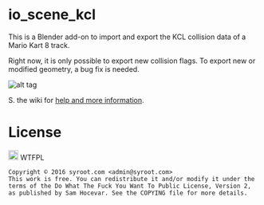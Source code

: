 # io_scene_kcl

This is a Blender add-on to import and export the KCL collision data of a Mario Kart 8 track.

Right now, it is only possible to export new collision flags. To export new or modified geometry, a bug fix is needed.

![alt tag](https://raw.githubusercontent.com/Syroot/io_scene_kcl/master/doc/readme/example.png)

S. the wiki for [help and more information](https://github.com/Syroot/io_scene_kcl/wiki/Installation).

License
=======

<a href="http://www.wtfpl.net/"><img src="http://www.wtfpl.net/wp-content/uploads/2012/12/wtfpl.svg" height="20" alt="WTFPL" /></a> WTFPL

    Copyright © 2016 syroot.com <admin@syroot.com>
    This work is free. You can redistribute it and/or modify it under the
    terms of the Do What The Fuck You Want To Public License, Version 2,
    as published by Sam Hocevar. See the COPYING file for more details.
